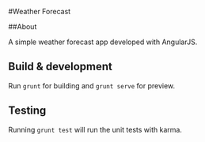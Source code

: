 #Weather Forecast

##About

A simple weather forecast app developed with AngularJS.

## Build & development

Run `grunt` for building and `grunt serve` for preview.

## Testing

Running `grunt test` will run the unit tests with karma.
